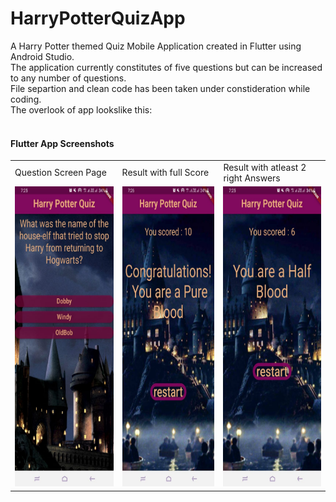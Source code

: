 # HarryPotterQuizApp
A Harry Potter themed Quiz Mobile Application created in Flutter using Android Studio.<br>
The application currently constitutes of five questions but can be increased to any number of questions.<br>
File separtion and clean code has been taken under constideration while coding.<br>
The overlook of app lookslike this:<br><br>
#### Flutter App Screenshots

<table>
  <tr>
    <td>Question Screen Page</td>
     <td>Result with full Score</td>
     <td>Result with atleast 2 right Answers</td>
  </tr>
  <tr>
    <td><img src="Screenshots/question.jpeg" width=270 height=480></td>
    <td><img src="Screenshots/pureblood.jpeg" width=270 height=480></td>
    <td><img src="Screenshots/halfblood.jpeg" width=270 height=480></td>
  </tr>
 </table>

